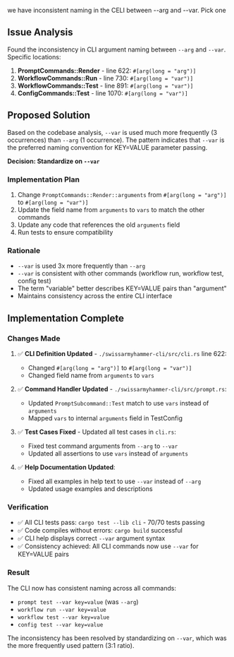 we have inconsistent naming in the CELI between --arg and --var. Pick one

## Issue Analysis

Found the inconsistency in CLI argument naming between `--arg` and `--var`. Specific locations:

1. **PromptCommands::Render** - line 622: `#[arg(long = "arg")]` 
2. **WorkflowCommands::Run** - line 730: `#[arg(long = "var")]`
3. **WorkflowCommands::Test** - line 891: `#[arg(long = "var")]`  
4. **ConfigCommands::Test** - line 1070: `#[arg(long = "var")]`

## Proposed Solution

Based on the codebase analysis, `--var` is used much more frequently (3 occurrences) than `--arg` (1 occurrence). The pattern indicates that `--var` is the preferred naming convention for KEY=VALUE parameter passing.

**Decision: Standardize on `--var`**

### Implementation Plan

1. Change `PromptCommands::Render::arguments` from `#[arg(long = "arg")]` to `#[arg(long = "var")]` 
2. Update the field name from `arguments` to `vars` to match the other commands
3. Update any code that references the old `arguments` field
4. Run tests to ensure compatibility

### Rationale

- `--var` is used 3x more frequently than `--arg`
- `--var` is consistent with other commands (workflow run, workflow test, config test)
- The term "variable" better describes KEY=VALUE pairs than "argument"
- Maintains consistency across the entire CLI interface

## Implementation Complete

### Changes Made

1. ✅ **CLI Definition Updated** - `./swissarmyhammer-cli/src/cli.rs` line 622:
   - Changed `#[arg(long = "arg")]` to `#[arg(long = "var")]`
   - Changed field name from `arguments` to `vars`

2. ✅ **Command Handler Updated** - `./swissarmyhammer-cli/src/prompt.rs`:
   - Updated `PromptSubcommand::Test` match to use `vars` instead of `arguments`
   - Mapped `vars` to internal `arguments` field in TestConfig

3. ✅ **Test Cases Fixed** - Updated all test cases in `cli.rs`:
   - Fixed test command arguments from `--arg` to `--var`
   - Updated all assertions to use `vars` instead of `arguments`

4. ✅ **Help Documentation Updated**:
   - Fixed all examples in help text to use `--var` instead of `--arg`
   - Updated usage examples and descriptions

### Verification

- ✅ All CLI tests pass: `cargo test --lib cli` - 70/70 tests passing
- ✅ Code compiles without errors: `cargo build` successful  
- ✅ CLI help displays correct `--var` argument syntax
- ✅ Consistency achieved: All CLI commands now use `--var` for KEY=VALUE pairs

### Result

The CLI now has consistent naming across all commands:
- `prompt test --var key=value` (was `--arg`)
- `workflow run --var key=value` 
- `workflow test --var key=value`
- `config test --var key=value`

The inconsistency has been resolved by standardizing on `--var`, which was the more frequently used pattern (3:1 ratio).